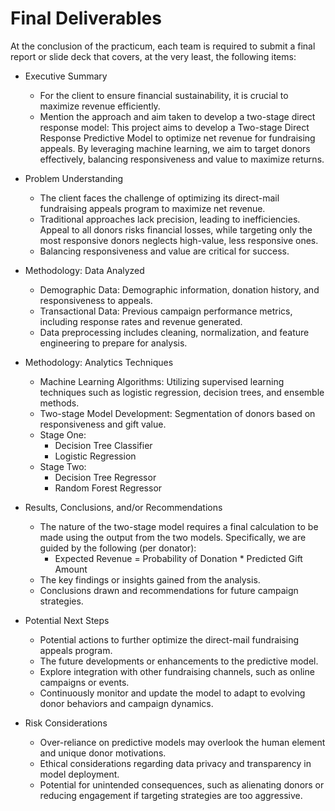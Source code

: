 # Final Deliverables
At the conclusion of the practicum, each team is required to submit a final report or slide deck that
covers, at the very least, the following items:

* Executive Summary
	* For the client to ensure financial sustainability, it is crucial to maximize revenue efficiently.
	* Mention the approach and aim taken to develop a two-stage direct response model: This project aims to develop a Two-stage Direct Response Predictive Model to optimize net revenue for fundraising appeals. By leveraging machine learning, we aim to target donors effectively, balancing responsiveness and value to maximize returns.


* Problem Understanding
	* The client faces the challenge of optimizing its direct-mail fundraising appeals program to maximize net revenue. 
	* Traditional approaches lack precision, leading to inefficiencies. Appeal to all donors risks financial losses, while targeting only the most responsive donors neglects high-value, less responsive ones. 
	* Balancing responsiveness and value are critical for success.


* Methodology: Data Analyzed
	* Demographic Data: Demographic information, donation history, and responsiveness to appeals.
	* Transactional Data: Previous campaign performance metrics, including response rates and revenue generated.
	* Data preprocessing includes cleaning, normalization, and feature engineering to prepare for analysis.


* Methodology: Analytics Techniques
	* Machine Learning Algorithms: Utilizing supervised learning techniques such as logistic regression, decision trees, and ensemble methods.
	* Two-stage Model Development: Segmentation of donors based on responsiveness and gift value.
  	* Stage One:
  		* Decision Tree Classifier
  	 	* Logistic Regression
  	* Stage Two:
  		* Decision Tree Regressor
  	 	* Random Forest Regressor	  	 	


* Results, Conclusions, and/or Recommendations
	* The nature of the two-stage model requires a final calculation to be made using the output from the two models. Specifically, we are  guided by the following (per donator):
		* Expected Revenue =  Probability of Donation * Predicted Gift Amount
	* The key findings or insights gained from the analysis.
	* Conclusions drawn and recommendations for future campaign strategies.


* Potential Next Steps
	* Potential actions to further optimize the direct-mail fundraising appeals program.
	* The future developments or enhancements to the predictive model.
	* Explore integration with other fundraising channels, such as online campaigns or events.
	* Continuously monitor and update the model to adapt to evolving donor behaviors and campaign dynamics.


* Risk Considerations
	* Over-reliance on predictive models may overlook the human element and unique donor motivations.
	* Ethical considerations regarding data privacy and transparency in model deployment.
	* Potential for unintended consequences, such as alienating donors or reducing engagement if targeting strategies are too aggressive.

 

